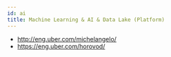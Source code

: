 ```yaml
---
id: ai
title: Machine Learning & AI & Data Lake (Platform)
---
```


* http://eng.uber.com/michelangelo/
* https://eng.uber.com/horovod/